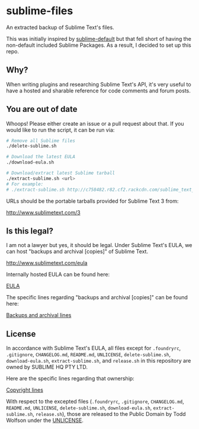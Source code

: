 # sublime-files
An extracted backup of Sublime Text's files.

This was initially inspired by [sublime-default][] but that fell short of having the non-default included Sublime Packages. As a result, I decided to set up this repo.

[sublime-default]: https://github.com/randy3k/sublime-default

## Why?
When writing plugins and researching Sublime Text's API, it's very useful to have a hosted and sharable reference for code comments and forum posts.

## You are out of date
Whoops! Please either create an issue or a pull request about that. If you would like to run the script, it can be run via:

```bash
# Remove all Sublime files
./delete-sublime.sh

# Download the latest EULA
./download-eula.sh

# Download/extract latest Sublime tarball
./extract-sublime.sh <url>
# For example:
# ./extract-sublime.sh http://c758482.r82.cf2.rackcdn.com/sublime_text_3_build_3083_x64.tar.bz2
```

URLs should be the portable tarballs provided for Sublime Text 3 from:

http://www.sublimetext.com/3

## Is this legal?
I am not a lawyer but yes, it should be legal. Under Sublime Text's EULA, we can host "backups and archival [copies]" of Sublime Text.

http://www.sublimetext.com/eula

Internally hosted EULA can be found here:

[EULA][]

The specific lines regarding "backups and archival [copies]" can be found here:

[Backups and archival lines](EULA#L38-L39)

[EULA]: EULA

## License
In accordance with Sublime Text's EULA, all files except for `.foundryrc`, `.gitignore`, `CHANGELOG.md`, `README.md`, `UNLICENSE`, `delete-sublime.sh`, `download-eula.sh`, `extract-sublime.sh`, and `release.sh` in this repository are owned by SUBLIME HQ PTY LTD.

Here are the specific lines regarding that ownership:

[Copyright lines](EULA#L53-L54)

With respect to the excepted files (`.foundryrc`, `.gitignore`, `CHANGELOG.md`, `README.md`, `UNLICENSE`, `delete-sublime.sh`, `download-eula.sh`, `extract-sublime.sh`, `release.sh`), those are released to the Public Domain by Todd Wolfson under the [UNLICENSE][].

[UNLICENSE]: UNLICENSE
